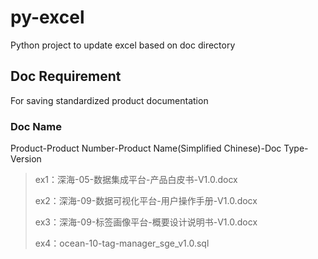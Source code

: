 # py-excel
Python project to update excel based on doc directory

## Doc Requirement
For saving standardized product documentation

### Doc Name

Product-Product Number-Product Name(Simplified Chinese)-Doc Type-Version

> ex1：深海-05-数据集成平台-产品白皮书-V1.0.docx
>
> ex2：深海-09-数据可视化平台-用户操作手册-V1.0.docx
>
> ex3：深海-09-标签画像平台-概要设计说明书-V1.0.docx
>
> ex4：ocean-10-tag-manager_sge_v1.0.sql